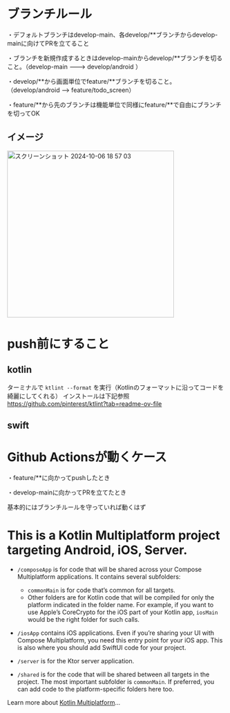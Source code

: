 # ブランチルール
・デフォルトブランチはdevelop-main、各develop/**ブランチからdevelop-mainに向けてPRを立てること

・ブランチを新規作成するときはdevelop-mainからdevelop/**ブランチを切ること。（develop-main ---> develop/android ）

・develop/**から画面単位でfeature/**ブランチを切ること。（develop/android --> feature/todo_screen）

・feature/**から先のブランチは機能単位で同様にfeature/**で自由にブランチを切ってOK

## イメージ

<img width="386" alt="スクリーンショット 2024-10-06 18 57 03" src="https://github.com/user-attachments/assets/6bee673d-06ec-461f-ab35-a5b185770e88">

# push前にすること
## kotlin 

ターミナルで `ktlint --format` を実行（Kotlinのフォーマットに沿ってコードを綺麗にしてくれる）
インストールは下記参照
https://github.com/pinterest/ktlint?tab=readme-ov-file


## swift

# Github Actionsが動くケース
・feature/**に向かってpushしたとき

・develop-mainに向かってPRを立てたとき

基本的にはブランチルールを守っていれば動くはず








# This is a Kotlin Multiplatform project targeting Android, iOS, Server.

* `/composeApp` is for code that will be shared across your Compose Multiplatform applications.
  It contains several subfolders:
  - `commonMain` is for code that’s common for all targets.
  - Other folders are for Kotlin code that will be compiled for only the platform indicated in the folder name.
    For example, if you want to use Apple’s CoreCrypto for the iOS part of your Kotlin app,
    `iosMain` would be the right folder for such calls.

* `/iosApp` contains iOS applications. Even if you’re sharing your UI with Compose Multiplatform, 
  you need this entry point for your iOS app. This is also where you should add SwiftUI code for your project.

* `/server` is for the Ktor server application.

* `/shared` is for the code that will be shared between all targets in the project.
  The most important subfolder is `commonMain`. If preferred, you can add code to the platform-specific folders here too.


Learn more about [Kotlin Multiplatform](https://www.jetbrains.com/help/kotlin-multiplatform-dev/get-started.html)…

